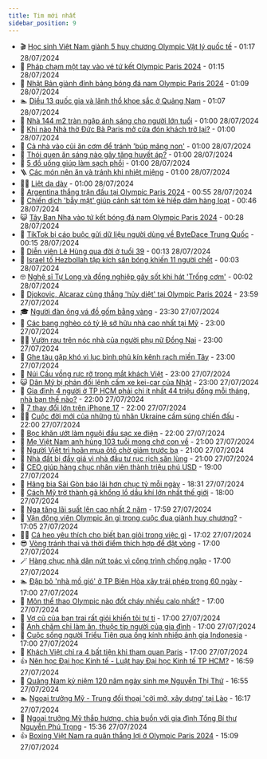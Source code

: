 ```yaml
---
title: Tim mới nhất
sidebar_position: 9
---
```


<!-- vnexpress-tin-moi-nhat:START -->
- 🎬 [Học sinh Việt Nam giành 5 huy chương Olympic Vật lý quốc tế](https://vnexpress.net/hoc-sinh-viet-nam-gianh-5-huy-chuong-olympic-vat-ly-quoc-te-4774829.html) - 01:17 28/07/2024
- 🐎 [Pháp chạm một tay vào vé tứ kết Olympic Paris 2024](https://vnexpress.net/phap-cham-mot-tay-vao-ve-tu-ket-olympic-paris-2024-4774821.html) - 01:15 28/07/2024
- 🦍 [Nhật Bản giành đỉnh bảng bóng đá nam Olympic Paris 2024](https://vnexpress.net/nhat-ban-gianh-dinh-bang-bong-da-nam-olympic-paris-2024-4774832.html) - 01:09 28/07/2024
- 🏊 [Diều 13 quốc gia và lãnh thổ khoe sắc ở Quảng Nam](https://vnexpress.net/dieu-13-quoc-gia-va-lanh-tho-khoe-sac-o-quang-nam-4774793.html) - 01:07 28/07/2024
- 🎊 [Nhà 144 m2 tràn ngập ánh sáng cho người lớn tuổi](https://vnexpress.net/nha-144-m2-tran-ngap-anh-sang-cho-nguoi-lon-tuoi-4774756.html) - 01:00 28/07/2024
- 🎃 [Khi nào Nhà thờ Đức Bà Paris mở cửa đón khách trở lại?](https://vnexpress.net/khi-nao-nha-tho-duc-ba-paris-mo-cua-don-khach-tro-lai-4774696.html) - 01:00 28/07/2024
- 🧰 [Cả nhà vào cũi ăn cơm để tránh &#39;búp măng non&#39;](https://vnexpress.net/ca-nha-vao-cui-an-com-de-tranh-bup-mang-non-4774371.html) - 01:00 28/07/2024
- 🔭 [Thói quen ăn sáng nào gây tăng huyết áp?](https://vnexpress.net/thoi-quen-an-sang-nao-gay-tang-huyet-ap-4774786.html) - 01:00 28/07/2024
- 🫶 [5 đồ uống giúp làm sạch phổi](https://vnexpress.net/5-do-uong-giup-lam-sach-phoi-4774751.html) - 01:00 28/07/2024
- 🪜 [Các món nên ăn và tránh khi nhiệt miệng](https://vnexpress.net/cac-mon-nen-an-va-tranh-khi-nhiet-mieng-4774741.html) - 01:00 28/07/2024
- 👨‍🏫 [Liệt dạ dày](https://vnexpress.net/liet-da-day-4774716.html) - 01:00 28/07/2024
- 🎊 [Argentina thắng trận đầu tại Olympic Paris 2024](https://vnexpress.net/argentina-thang-tran-dau-tai-olympic-paris-2024-4774827.html) - 00:55 28/07/2024
- 🎊 [Chiến dịch &#39;bẫy mật&#39; giúp cảnh sát tóm kẻ hiếp dâm hàng loạt](https://vnexpress.net/chien-dich-bay-mat-giup-canh-sat-tom-ke-hiep-dam-4774556.html) - 00:46 28/07/2024
- 😺 [Tây Ban Nha vào tứ kết bóng đá nam Olympic Paris 2024](https://vnexpress.net/tay-ban-nha-vao-tu-ket-bong-da-nam-olympic-paris-2024-4774759.html) - 00:28 28/07/2024
- 🐘 [TikTok bị cáo buộc gửi dữ liệu người dùng về ByteDace Trung Quốc](https://vnexpress.net/tiktok-bi-cao-buoc-gui-du-lieu-nguoi-dung-ve-bytedace-trung-quoc-4774810.html) - 00:15 28/07/2024
- 🌁 [Diễn viên Lê Hùng qua đời ở tuổi 39](https://vnexpress.net/dien-vien-le-hung-qua-doi-o-tuoi-39-4773748.html) - 00:13 28/07/2024
- 🐲 [Israel tố Hezbollah tập kích sân bóng khiến 11 người chết](https://vnexpress.net/israel-to-hezbollah-tap-kich-san-bong-khien-11-nguoi-chet-4774811.html) - 00:03 28/07/2024
- 🤓 [Nghệ sĩ Tự Long và đồng nghiệp gây sốt khi hát &#39;Trống cơm&#39;](https://vnexpress.net/nghe-si-tu-long-va-dong-nghiep-gay-sot-khi-hat-trong-com-4774797.html) - 00:02 28/07/2024
- 💪 [Djokovic, Alcaraz cùng thắng &#39;hủy diệt&#39; tại Olympic Paris 2024](https://vnexpress.net/djokovic-alcaraz-cung-thang-huy-diet-tai-olympic-paris-2024-4774809.html) - 23:59 27/07/2024
- 🎓 [Người đàn ông vá đồ gốm bằng vàng](https://vnexpress.net/nguoi-dan-ong-va-do-gom-bang-vang-4774769.html) - 23:30 27/07/2024
- 🫣 [Các bang nghèo có tỷ lệ sở hữu nhà cao nhất tại Mỹ](https://vnexpress.net/cac-bang-ngheo-co-ty-le-so-huu-nha-cao-nhat-tai-my-4774794.html) - 23:00 27/07/2024
- 🧑‍💻 [Vườn rau trên nóc nhà của người phụ nữ Đồng Nai](https://vnexpress.net/vuon-rau-tren-noc-nha-cua-nguoi-phu-nu-dong-nai-4774612.html) - 23:00 27/07/2024
- 🐲 [Ghe tàu gặp khó vì lục bình phủ kín kênh rạch miền Tây](https://vnexpress.net/ghe-tau-gap-kho-vi-luc-binh-phu-kin-kenh-rach-mien-tay-4774521.html) - 23:00 27/07/2024
- 🌝 [Núi Cầu vồng rực rỡ trong mắt khách Việt](https://vnexpress.net/nui-cau-vong-ruc-ro-trong-mat-khach-viet-4773671.html) - 23:00 27/07/2024
- 😺 [Dân Mỹ bị phản đối lệnh cấm xe kei-car của Nhật](https://vnexpress.net/dan-my-bi-phan-doi-lenh-cam-xe-kei-car-cua-nhat-4774610.html) - 23:00 27/07/2024
- 🐎 [Gia đình 4 người ở TP HCM phải chi ít nhất 44 triệu đồng mỗi tháng, nhà bạn thế nào?](https://vnexpress.net/gia-dinh-4-nguoi-o-tp-hcm-phai-chi-it-nhat-44-trieu-dong-moi-thang-nha-ban-the-nao-4774752.html) - 22:00 27/07/2024
- 🎡 [7 thay đổi lớn trên iPhone 17](https://vnexpress.net/7-thay-doi-lon-tren-iphone-17-4774589.html) - 22:00 27/07/2024
- 👨‍🏫 [Cuộc đời mới của những tù nhân Ukraine cầm súng chiến đấu](https://vnexpress.net/cuoc-doi-moi-cua-nhung-tu-nhan-ukraine-cam-sung-chien-dau-4773701.html) - 22:00 27/07/2024
- 🦆 [Bọc khăn ướt làm nguội đầu sạc xe điện](https://vnexpress.net/boc-khan-uot-lam-nguoi-dau-sac-xe-dien-4774408.html) - 22:00 27/07/2024
- 🚦 [Mẹ Việt Nam anh hùng 103 tuổi mong chờ con về](https://vnexpress.net/me-viet-nam-anh-hung-103-tuoi-mong-cho-con-ve-4774409.html) - 21:00 27/07/2024
- 💫 [Người Việt trì hoãn mua ôtô chờ giảm trước bạ](https://vnexpress.net/nguoi-viet-tri-hoan-mua-oto-cho-giam-truoc-ba-4774717.html) - 21:00 27/07/2024
- 🎉 [Nhà đất bị đẩy giá vì nhà đầu tư rục rịch săn lùng](https://vnexpress.net/nha-dat-bi-day-gia-vi-nha-dau-tu-ruc-rich-san-lung-4774784.html) - 21:00 27/07/2024
- 🌋 [CEO giúp hàng chục nhân viên thành triệu phú USD](https://vnexpress.net/ceo-giup-hang-chuc-nhan-vien-thanh-trieu-phu-usd-4774667.html) - 19:00 27/07/2024
- 🤖 [Hãng bia Sài Gòn báo lãi hơn chục tỷ mỗi ngày](https://vnexpress.net/hang-bia-sai-gon-bao-lai-hon-chuc-ty-moi-ngay-4774772.html) - 18:31 27/07/2024
- 🦏 [Cách Mỹ trở thành gã khổng lồ dầu khí lớn nhất thế giới](https://vnexpress.net/cach-my-tro-thanh-ga-khong-lo-dau-khi-lon-nhat-the-gioi-4773954.html) - 18:00 27/07/2024
- 🦩 [Nga tăng lãi suất lên cao nhất 2 năm](https://vnexpress.net/nga-tang-lai-suat-len-cao-nhat-2-nam-4774765.html) - 17:59 27/07/2024
- 👺 [Vận động viên Olympic ăn gì trong cuộc đua giành huy chương?](https://vnexpress.net/van-dong-vien-olympic-an-gi-trong-cuoc-dua-gianh-huy-chuong-4774748.html) - 17:05 27/07/2024
- 🧑‍🏫 [Cá heo yêu thích cho biết bạn giỏi trong việc gì](https://vnexpress.net/ca-heo-yeu-thich-cho-biet-ban-gioi-trong-viec-gi-4774549.html) - 17:02 27/07/2024
- 😎 [Vòng tránh thai và thời điểm thích hợp để đặt vòng](https://vnexpress.net/vong-tranh-thai-va-thoi-diem-thich-hop-de-dat-vong-4773988.html) - 17:00 27/07/2024
- 🪄 [Hàng chục nhà dân nứt toác vì công trình chống ngập](https://vnexpress.net/hang-chuc-nha-dan-nut-toac-vi-cong-trinh-chong-ngap-4774780.html) - 17:00 27/07/2024
- 🏊 [Đập bỏ &#39;nhà mồ gió&#39; ở TP Biên Hòa xây trái phép trong 60 ngày](https://vnexpress.net/dap-bo-nha-mo-gio-o-tp-bien-hoa-xay-trai-phep-trong-60-ngay-4774773.html) - 17:00 27/07/2024
- 💃 [Môn thể thao Olympic nào đốt cháy nhiều calo nhất?](https://vnexpress.net/mon-the-thao-olympic-nao-dot-chay-nhieu-calo-nhat-4774749.html) - 17:00 27/07/2024
- 🦆 [Vợ cũ của bạn trai rất giỏi khiến tôi tự ti](https://vnexpress.net/vo-cu-cua-ban-trai-rat-gioi-khien-toi-tu-ti-4774734.html) - 17:00 27/07/2024
- 🎊 [Anh chăm chỉ làm ăn, thuộc típ người của gia đình](https://vnexpress.net/anh-cham-chi-lam-an-thuoc-tip-nguoi-cua-gia-dinh-4774558.html) - 17:00 27/07/2024
- 👺 [Cuộc sống người Triều Tiên qua ống kính nhiếp ảnh gia Indonesia](https://vnexpress.net/cuoc-song-nguoi-trieu-tien-qua-ong-kinh-nhiep-anh-gia-indonesia-4774304.html) - 17:00 27/07/2024
- 🎡 [Khách Việt chỉ ra 4 bất tiện khi tham quan Paris](https://vnexpress.net/khach-viet-chi-ra-4-bat-tien-khi-tham-quan-paris-4772780.html) - 17:00 27/07/2024
- 👍 [Nên học Đại học Kinh tế - Luật hay Đại học Kinh tế TP HCM?](https://vnexpress.net/nen-hoc-dai-hoc-kinh-te-luat-hay-dai-hoc-kinh-te-tp-hcm-4774795.html) - 16:59 27/07/2024
- 🐎 [Quảng Nam kỷ niệm 120 năm ngày sinh mẹ Nguyễn Thị Thứ](https://vnexpress.net/quang-nam-ky-niem-120-nam-ngay-sinh-me-nguyen-thi-thu-4774799.html) - 16:55 27/07/2024
- 🏊 [Ngoại trưởng Mỹ - Trung đối thoại &#39;cởi mở, xây dựng&#39; tại Lào](https://vnexpress.net/ngoai-truong-my-trung-doi-thoai-coi-mo-xay-dung-tai-lao-4774789.html) - 16:17 27/07/2024
- 🦩 [Ngoại trưởng Mỹ thắp hương, chia buồn với gia đình Tổng Bí thư Nguyễn Phú Trọng](https://vnexpress.net/ngoai-truong-my-thap-huong-chia-buon-voi-gia-dinh-tong-bi-thu-nguyen-phu-trong-4774796.html) - 15:36 27/07/2024
- 👍 [Boxing Việt Nam ra quân thắng lợi ở Olympic Paris 2024](https://vnexpress.net/boxing-viet-nam-ra-quan-thang-loi-o-olympic-paris-2024-4774788.html) - 15:09 27/07/2024<!-- vnexpress-tin-moi-nhat:END -->
